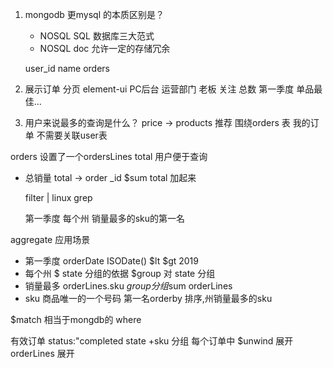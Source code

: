1. mongodb 更mysql 的本质区别是？
   - NOSQL SQL 数据库三大范式
   - NOSQL doc 允许一定的存储冗余

   user_id name orders 

1. 展示订单 分页 element-ui PC后台  运营部门
   老板  关注 总数  第一季度 单品最佳...

2. 用户来说最多的查询是什么？
   price -> products 推荐 
   围绕orders 表 我的订单  不需要关联user表


orders    设置了一个ordersLines  total  用户便于查询 
- 总销量 
  total -> order  _id
  $sum total 加起来

  filter | linux grep

  第一季度 每个州  销量最多的sku的第一名

 aggregate 应用场景

  - 第一季度  orderDate ISODate() $lt  $gt 2019
  - 每个州   $ state 分组的依据 $group 对 state 分组
  - 销量最多  orderLines.sku $group 分组$sum  orderLines
  - sku 商品唯一的一个号码  第一名orderby 排序,州销量最多的sku

  $match  相当于mongdb的 where 

  有效订单 status:"completed
  state +sku 分组
  每个订单中 
  $unwind 展开orderLines 展开 
